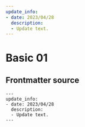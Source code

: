 ```yaml
---
update_info:
- date: 2023/04/28
  description:
  - Update text.
---
```

# Basic 01


## Frontmatter source

```
---
update_info:
- date: 2023/04/28
  description:
  - Update text.
---
```
